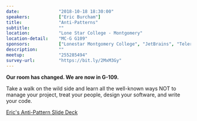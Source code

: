 ```yaml
---
date:               "2018-10-18 18:30:00"
speakers:           ["Eric Burcham"]
title:              "Anti-Patterns"
subtitle:           ""
location:           "Lone Star College - Montgomery"
location-detail:    "MC-G G109"
sponsors:           ["Lonestar Montgomery College", "JetBrains", "Telerik"]
description:        ""
meetup:             "255285494"
survey-url:         "https://bit.ly/2MxM3Gy"
---
```


**Our room has changed. We are now in G-109.**

Take a walk on the wild side and learn all the well-known ways NOT to manage your project, treat your people, design your software, and write your code.

[Eric's Anti-Pattern Slide Deck](https://github.com/ericburcham/anti-patterns)